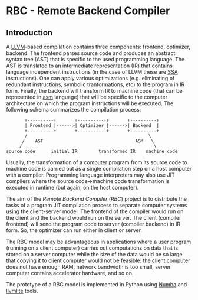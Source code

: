 # RBC - Remote Backend Compiler

## Introduction

A [LLVM](http://www.llvm.org/)-based compilation contains three
components: frontend, optimizer, backend. The frontend parses source
code and produces an abstract syntax tree (AST) that is specific to
the used programming language. The AST is translated to an
intermediate representation (IR) that contains language independent
instructions (in the case of LLVM these are
[SSA](https://en.wikipedia.org/wiki/Static_single_assignment_form)
instructions). One can apply various optimizations (e.g. eliminating
of redundant instructions, symbolic tranformations, etc) to the
program in IR form. Finally, the backend will transform IR to machine
code (that can be represented in
[asm](https://en.wikipedia.org/wiki/Assembly_language) language) that
will be specific to the computer architecture on which the program
instructions will be executed. The following schema summarizes the
compilation process:
```
       +----------+       +-----------+       +----------+
       | Frontend |------>| Optimizer |------>| Backend  |
       +----------+       +-----------+       +----------+
       /                                              \
      /    AST                                   ASM   \
     /                                                  \
source code      initial IR        transformed IR    machine code
```

Usually, the transformation of a computer program from its source code
to machine code is carried out as a single compilation step on a host
computer with a compiler. Programming language interpreters may also
use JIT compilers where the source code->machine code transformation
is executed in runtime (but again, on the host computer).

The aim of the *Remote Backend Compiler* (*RBC*) project is to
distribute the tasks of a program JIT compilation process to separate
computer systems using the client-server model. The frontend of the
compiler would run on the client and the backend would run on the
server. The client (compiler frontend) will send the program code to
server (compiler backend) in IR form. So, the optimizer can run either
in client or server.

The RBC model may be advantageous in applications where a user program
(running on a client computer) carries out computations on data that
is stored on a server computer while the size of the data would be so
large that copying it to client computer would not be feasible: the
client computer does not have enough RAM, network bandwidth is too
small, server computer contains accelerator hardware, and so on.

The prototype of a RBC model is implemented in Python using
[Numba](https://numba.pydata.org/) and
[llvmlite](http://llvmlite.pydata.org/en/latest/) tools.

